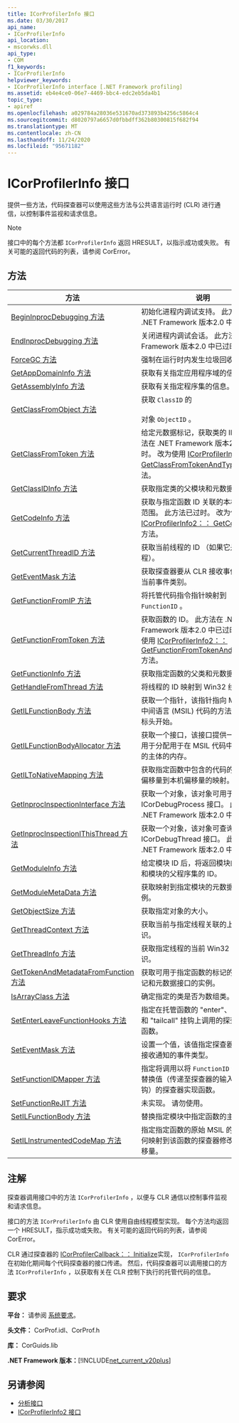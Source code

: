```yaml
---
title: ICorProfilerInfo 接口
ms.date: 03/30/2017
api_name:
- ICorProfilerInfo
api_location:
- mscorwks.dll
api_type:
- COM
f1_keywords:
- ICorProfilerInfo
helpviewer_keywords:
- ICorProfilerInfo interface [.NET Framework profiling]
ms.assetid: eb4e4ce0-06e7-4469-bbc4-edc2eb5da4b1
topic_type:
- apiref
ms.openlocfilehash: a029784a28036e531670ad373893b4256c5864c4
ms.sourcegitcommit: d8020797a6657d0fbbdff362b80300815f682f94
ms.translationtype: MT
ms.contentlocale: zh-CN
ms.lasthandoff: 11/24/2020
ms.locfileid: "95671182"
---
```

# <a name="icorprofilerinfo-interface"></a>ICorProfilerInfo 接口

提供一些方法，代码探查器可以使用这些方法与公共语言运行时 (CLR) 进行通信，以控制事件监视和请求信息。  
  
> [!NOTE]
> 接口中的每个方法都 `ICorProfilerInfo` 返回 HRESULT，以指示成功或失败。 有关可能的返回代码的列表，请参阅 CorError。  
  
## <a name="methods"></a>方法  
  
|方法|说明|  
|------------|-----------------|  
|[BeginInprocDebugging 方法](icorprofilerinfo-begininprocdebugging-method.md)|初始化进程内调试支持。 此方法在 .NET Framework 版本2.0 中已过时。|  
|[EndInprocDebugging 方法](icorprofilerinfo-endinprocdebugging-method.md)|关闭进程内调试会话。 此方法在 .NET Framework 版本2.0 中已过时。|  
|[ForceGC 方法](icorprofilerinfo-forcegc-method.md)|强制在运行时内发生垃圾回收。|  
|[GetAppDomainInfo 方法](icorprofilerinfo-getappdomaininfo-method.md)|获取有关指定应用程序域的信息。|  
|[GetAssemblyInfo 方法](icorprofilerinfo-getassemblyinfo-method.md)|获取有关指定程序集的信息。|  
|[GetClassFromObject 方法](icorprofilerinfo-getclassfromobject-method.md)|获取 `ClassID` 的<br /><br /> 对象 `ObjectID` 。|  
|[GetClassFromToken 方法](icorprofilerinfo-getclassfromtoken-method.md)|给定元数据标记，获取类的 ID。 此方法在 .NET Framework 版本2.0 中已过时。 改为使用 [ICorProfilerInfo2：： GetClassFromTokenAndTypeArgs](icorprofilerinfo2-getclassfromtokenandtypeargs-method.md) 方法。|  
|[GetClassIDInfo 方法](icorprofilerinfo-getclassidinfo-method.md)|获取指定类的父模块和元数据标记。|  
|[GetCodeInfo 方法](icorprofilerinfo-getcodeinfo-method.md)|获取与指定函数 ID 关联的本机代码的范围。 此方法已过时。 改为使用 [ICorProfilerInfo2：： GetCodeInfo2](icorprofilerinfo2-getcodeinfo2-method.md) 方法。|  
|[GetCurrentThreadID 方法](icorprofilerinfo-getcurrentthreadid-method.md)|获取当前线程的 ID （如果它是托管线程）。|  
|[GetEventMask 方法](icorprofilerinfo-geteventmask-method.md)|获取探查器要从 CLR 接收事件通知的当前事件类别。|  
|[GetFunctionFromIP 方法](icorprofilerinfo-getfunctionfromip-method.md)|将托管代码指令指针映射到 `FunctionID` 。|  
|[GetFunctionFromToken 方法](icorprofilerinfo-getfunctionfromtoken-method.md)|获取函数的 ID。 此方法在 .NET Framework 版本2.0 中已过时。 改为使用 [ICorProfilerInfo2：： GetFunctionFromTokenAndTypeArgs](icorprofilerinfo2-getfunctionfromtokenandtypeargs-method.md) 方法。|  
|[GetFunctionInfo 方法](icorprofilerinfo-getfunctioninfo-method.md)|获取指定函数的父类和元数据标记。|  
|[GetHandleFromThread 方法](icorprofilerinfo-gethandlefromthread-method.md)|将线程的 ID 映射到 Win32 线程句柄。|  
|[GetILFunctionBody 方法](icorprofilerinfo-getilfunctionbody-method.md)|获取一个指针，该指针指向 Microsoft 中间语言 (MSIL) 代码的方法体，从其标头开始。|  
|[GetILFunctionBodyAllocator 方法](icorprofilerinfo-getilfunctionbodyallocator-method.md)|获取一个接口，该接口提供一个方法，用于分配用于在 MSIL 代码中交换方法的主体的内存。|  
|[GetILToNativeMapping 方法](icorprofilerinfo-getiltonativemapping-method.md)|获取指定函数中包含的代码的从 MSIL 偏移量到本机偏移量的映射。|  
|[GetInprocInspectionInterface 方法](icorprofilerinfo-getinprocinspectioninterface-method.md)|获取一个对象，该对象可用于查询 ICorDebugProcess 接口。 此方法在 .NET Framework 版本2.0 中已过时。|  
|[GetInprocInspectionIThisThread 方法](icorprofilerinfo-getinprocinspectionithisthread-method.md)|获取一个对象，该对象可查询 ICorDebugThread 接口。 此方法在 .NET Framework 版本2.0 中已过时。|  
|[GetModuleInfo 方法](icorprofilerinfo-getmoduleinfo-method.md)|给定模块 ID 后，将返回模块的文件名和模块的父程序集的 ID。|  
|[GetModuleMetaData 方法](icorprofilerinfo-getmodulemetadata-method.md)|获取映射到指定模块的元数据接口实例。|  
|[GetObjectSize 方法](icorprofilerinfo-getobjectsize-method.md)|获取指定对象的大小。|  
|[GetThreadContext 方法](icorprofilerinfo-getthreadcontext-method.md)|获取当前与指定线程关联的上下文标识。|  
|[GetThreadInfo 方法](icorprofilerinfo-getthreadinfo-method.md)|获取指定线程的当前 Win32 线程标识。|  
|[GetTokenAndMetadataFromFunction 方法](icorprofilerinfo-gettokenandmetadatafromfunction-method.md)|获取可用于指定函数的标记的元数据标记和元数据接口的实例。|  
|[IsArrayClass 方法](icorprofilerinfo-isarrayclass-method.md)|确定指定的类是否为数组类。|  
|[SetEnterLeaveFunctionHooks 方法](icorprofilerinfo-setenterleavefunctionhooks-method.md)|指定在托管函数的 "enter"、"leave" 和 "tailcall" 挂钩上调用的探查器实现函数。|  
|[SetEventMask 方法](icorprofilerinfo-seteventmask-method.md)|设置一个值，该值指定探查器要从 CLR 接收通知的事件类型。|  
|[SetFunctionIDMapper 方法](icorprofilerinfo-setfunctionidmapper-method.md)|指定将调用以将 `FunctionID` 值映射至替换值（传递至探查器的输入/退出挂钩）的探查器实现函数。|  
|[SetFunctionReJIT 方法](icorprofilerinfo-setfunctionrejit-method.md)|未实现。 请勿使用。|  
|[SetILFunctionBody 方法](icorprofilerinfo-setilfunctionbody-method.md)|替换指定模块中指定函数的主体。|  
|[SetILInstrumentedCodeMap 方法](icorprofilerinfo-setilinstrumentedcodemap-method.md)|指定指定函数的原始 MSIL 的偏移量如何映射到该函数的探查器修改后的新偏移量。|  
  
## <a name="remarks"></a>注解  

 探查器调用接口中的方法 `ICorProfilerInfo` ，以便与 CLR 通信以控制事件监视和请求信息。  
  
 接口的方法 `ICorProfilerInfo` 由 CLR 使用自由线程模型实现。 每个方法均返回一个 HRESULT，指示成功或失败。 有关可能的返回代码的列表，请参阅 CorError。  
  
 CLR 通过探查器的 [ICorProfilerCallback：： Initialize](icorprofilercallback-initialize-method.md)实现， `ICorProfilerInfo` 在初始化期间每个代码探查器的接口传递。 然后，代码探查器可以调用接口的方法 `ICorProfilerInfo` ，以获取有关在 CLR 控制下执行的托管代码的信息。  
  
## <a name="requirements"></a>要求  

 **平台：** 请参阅 [系统要求](../../get-started/system-requirements.md)。  
  
 **头文件：** CorProf.idl、CorProf.h  
  
 **库：** CorGuids.lib  
  
 **.NET Framework 版本：**[!INCLUDE[net_current_v20plus](../../../../includes/net-current-v20plus-md.md)]  
  
## <a name="see-also"></a>另请参阅

- [分析接口](profiling-interfaces.md)
- [ICorProfilerInfo2 接口](icorprofilerinfo2-interface.md)
